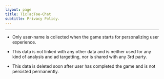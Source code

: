 ```yaml
---
layout: page
title: TicTacToe-Chat
subtitle: Privacy Policy.
---
```

---

* Only user-name is collected when the game starts for personalizing user experience.

* This data is not linked with any other data and is neither used for any kind of analysis and ad targetting, nor is shared with any 3rd party.

* This data is deleted soon after user has completed the game and is not persisted permanently.